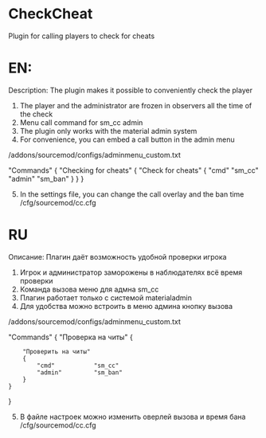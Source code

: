 # CheckCheat
Plugin for calling players to check for cheats

# EN:
Description: The plugin makes it possible to conveniently check the player
1. The player and the administrator are frozen in observers all the time of the check
2. Menu call command for sm_cc admin
3. The plugin only works with the material admin system
4. For convenience, you can embed a call button in the admin menu

/addons/sourcemod/configs/adminmenu_custom.txt


"Commands"
{
	"Checking for cheats"
	{
		"Check for cheats"
		{
			"cmd" "sm_cc"
			"admin" "sm_ban"
		}
	}
}


5. In the settings file, you can change the call overlay and the ban time
/cfg/sourcemod/cc.cfg

# RU
Описание: Плагин даёт возможность удобной проверки игрока
1. Игрок и администратор заморожены в наблюдателях всё время проверки
2. Команда вызова меню для адмна sm_cc
3. Плагин работает только с системой materialadmin
4. Для удобства можно встроить в меню админа кнопку вызова

/addons/sourcemod/configs/adminmenu_custom.txt

"Commands"
{
	"Проверка на читы"
	{
	
		"Проверить на читы"
		{
			"cmd"           "sm_cc"
			"admin"			"sm_ban"
		}
	}
}

5. В файле настроек можно изменить оверлей вызова и время бана
/cfg/sourcemod/cc.cfg
